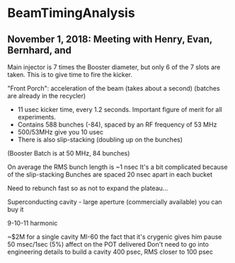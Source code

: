 # BeamTimingAnalysis

## November 1, 2018: Meeting with Henry, Evan, Bernhard, and

Main injector is 7 times the Booster diameter, but only 6 of the 7 slots are taken. This is to give time to fire the kicker.

"Front Porch": acceleration of the beam (takes about a second) (batches are already in the recycler)

* 11 usec kicker time, every 1.2 seconds. Important figure of merit for all experiments.
* Contains 588 bunches (-84), spaced by an RF frequency of 53 MHz
* 500/53MHz give you 10 usec
* There is also slip-stacking (doubling up on the bunches)

(Booster Batch is at 50 MHz, 84 bunches)

On average the RMS bunch length is ~1 nsec
It's a bit complicated because of the slip-stacking
Bunches are spaced 20 nsec apart in each bucket

Need to rebunch fast so as not to expand the plateau...

Superconducting cavity - large aperture (commercially available)
you can buy it

9-10-11 harmonic

~$2M for a single cavity
MI-60
the fact that it's crygenic gives him pause
50 msec/1sec (5%) affect on the POT delivered
Don't need to go into engineering details to build a cavity
400 psec, RMS closer to 100 psec
